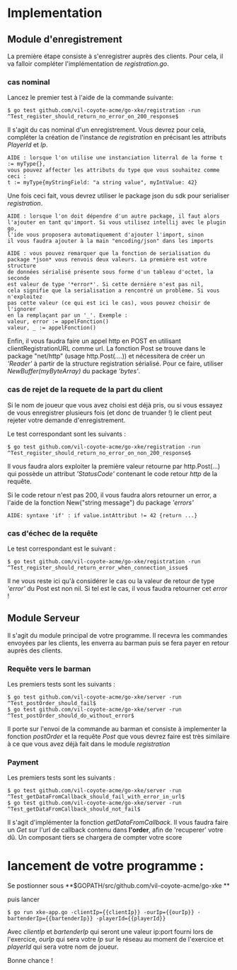 # Implementation

## Module d'enregistrement

La première étape consiste à s'enregistrer auprès des clients. Pour cela, il va falloir compléter l'implémentation de *registration.go*.

### cas nominal

Lancez le premier test à l'aide de la commande suivante:

```
$ go test github.com/vil-coyote-acme/go-xke/registration -run ^Test_register_should_return_no_error_on_200_response$
```

Il s'agit du cas nominal d'un enregistrement. Vous devrez pour cela, compléter la création de l'instance de *registration* en précisant les attributs *PlayerId* et *Ip*.

    AIDE : lorsque l'on utilise une instanciation literral de la forme t := myType{},
    vous pouvez affecter les attributs du type que vous souhaitez comme ceci : 
    t := myType{myStringField: "a string value", myIntValue: 42}

Une fois ceci fait, vous devrez utiliser le package json du sdk pour serialiser *registration*.
    
    AIDE : lorsque l'on doit dépendre d'un autre package, il faut alors 
    l'ajouter en tant qu'import. Si vous utilisez intellij avec le plugin go,
    l'ide vous proposera automatiquement d'ajouter l'import, sinon 
    il vous faudra ajouter à la main "encoding/json" dans les imports
    
    AIDE : vous pouvez remarquer que la fonction de serialisation du 
    package *json* vous renvois deux valeurs. La première est votre structure
    de données sérialisé présente sous forme d'un tableau d'octet, la seconde
    est valeur de type '*error*'. Si cette dernière n'est pas nil, 
    cela signifie que la serialisation a rencontré un problème. Si vous n'exploitez
    pas cette valeur (ce qui est ici le cas), vous pouvez choisir de l'ignorer
    en la remplaçant par un '_'. Exemple :
    valeur, error := appelFonction()
    valeur, _ := appelFonction()
    
Enfin, il vous faudra faire un appel http en POST en utilisant clientRegistrationURL comme url. La fonction Post se trouve
dans le package "net/http" (usage http.Post(....)) et nécessitera de créer un *'Reader'* à partir de la structure 
registration sérialisé. Pour ce faire, utiliser *NewBuffer(myByteArray)* du package *'bytes'*.

### cas de rejet de la requete de la part du client

Si le nom de joueur que vous avez choisi est déjà pris, ou si vous essayez de vous enregistrer plusieurs fois 
(et donc de truander !) le client peut rejeter votre demande d'enregistrement.

Le test correspondant sont les suivants :

```
$ go test github.com/vil-coyote-acme/go-xke/registration -run ^Test_register_should_return_no_error_on_non_200_response$
```

Il vous faudra alors exploiter la première valeur retourne par http.Post(...) qui possède un attribut *'StatusCode'*
contenant le code retour *http* de la requête. 

Si le code retour n'est pas 200, il vous faudra alors retourner un error, a l'aide de la fonction New("string message")
du package *'errors'*

    AIDE: syntaxe 'if' : if value.intAttribut != 42 {return ...}

### cas d'échec de la requête 

Le test correspondant est le suivant :

```
$ go test github.com/vil-coyote-acme/go-xke/registration -run ^Test_register_should_return_error_when_connection_issue$
```

Il ne vous reste ici qu'à considérer le cas ou la valeur de retour de type *'error'* du Post est non nil. Si tel est le cas, il vous faudra retourner cet *error* !
 

## Module Serveur

Il s'agit du module principal de votre programme. Il recevra les commandes envoyées par les clients, les enverra au
barman puis se fera payer en retour auprès des clients.

### Requête vers le barman

Les premiers tests sont les suivants :
```
$ go test github.com/vil-coyote-acme/go-xke/server -run ^Test_postOrder_should_fail$
$ go test github.com/vil-coyote-acme/go-xke/server -run ^Test_postOrder_should_do_without_error$
````

Il porte sur l'envoi de la commande au barman et consiste à implementer la fonction *postOrder* et la requête *Post* que
vous devrez faire est très similaire à ce que vous avez déjà fait dans le module *registration*

### Payment

Les premiers tests sont les suivants :

```
$ go test github.com/vil-coyote-acme/go-xke/server -run ^Test_getDataFromCallback_should_fail_with_error_in_url$
$ go test github.com/vil-coyote-acme/go-xke/server -run ^Test_getDataFromCallback_should_not_fail$
```

Il s'agit d'implémenter la fonction *getDataFromCallback*. Il vous faudra faire un *Get* sur l'url de callback contenu dans **l'order**, afin de 'recuperer'
votre dû. Un composant tiers se chargera de compter votre score

# lancement de votre programme :

Se postionner sous **$GOPATH/src/github.com/vil-coyote-acme/go-xke **

puis lancer 

```
$ go run xke-app.go -clientIp={{clientIp}} -ourIp={{ourIp}} -bartenderIp={{bartenderIp}} -playerId={{playerId}}
```

Avec *clientIp* et *bartenderIp* qui seront une valeur ip:port fourni lors de l'exercice, *ourIp* qui sera votre *Ip* sur le réseau  au moment de l'exercice et *playerId* qui sera votre nom de joueur.

Bonne chance !
 

